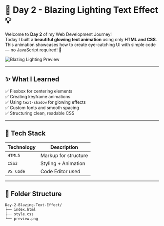 # 🚀 Day 2 - Blazing Lighting Text Effect 💡

Welcome to **Day 2** of my Web Development Journey!  
Today I built a **beautiful glowing text animation** using only **HTML and CSS**.  
This animation showcases how to create eye-catching UI with simple code — no JavaScript required! 🎯

![Blazing Lighting Preview](./preview.png)

---

## ✨ What I Learned

✅ Flexbox for centering elements  
✅ Creating keyframe animations  
✅ Using `text-shadow` for glowing effects  
✅ Custom fonts and smooth spacing  
✅ Structuring clean, readable CSS

---

## 🧩 Tech Stack

| Technology | Description         |
|------------|---------------------|
| `HTML5`    | Markup for structure |
| `CSS3`     | Styling + Animation |
| `VS Code`  | Code Editor used    |

---

## 📁 Folder Structure

```bash
Day-2-Blazing-Text-Effect/
├── index.html
├── style.css
└── preview.png
